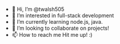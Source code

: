 - 👋 Hi, I’m @twalsh505
- 👀 I’m interested in full-stack development
- 🌱 I’m currently learning node.js, java.
- 💞️ I’m looking to collaborate on projects!
- 📫 How to reach me Hit me up! :)

<!---
twalsh505/twalsh505 is a ✨ special ✨ repository because its `README.md` (this file) appears on your GitHub profile.
You can click the Preview link to take a look at your changes.
--->
